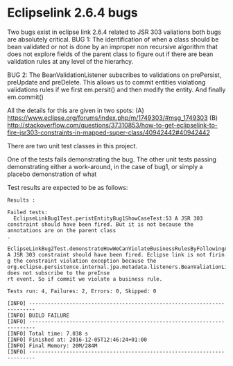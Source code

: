# Eclipselink 2.6.4 bugs

Two bugs exist in eclipse link 2.6.4 related to JSR 303 valiations both bugs are absolutely critical.
BUG 1:
The identification of when a class should be bean validated or not is done by an improper non recursive algorithm that does
not explore fields of the parent class to figure out if there are bean validation rules at any level of the hierarhcy.

BUG 2:
The BeanValidationListener subscribes to validations on prePersist, preUpdate and preDelete.
This allows us to commit entities violationg validations rules if we first em.persit() and then modify the entity.
And finally em.commit()


All the details for this are given in two spots:
(A) https://www.eclipse.org/forums/index.php/m/1749303/#msg_1749303
(B) http://stackoverflow.com/questions/37310853/how-to-get-eclipselink-to-fire-jsr303-constraints-in-mapped-super-class/40942442#40942442

There are two unit test classes in this project.

One of the tests fails demonstrating the bug.
The other unit tests passing demonstrating either a work-around, in the case of bug1, or simply a placebo demonstration of what

Test results are expected to be as follows:


```
Results :

Failed tests:
  EclipseLinkBug1Test.peristEntityBug1ShowCaseTest:53 A JSR 303 constraint should have been fired. But it is not because the annotations are on the parent class
.
  EclipseLinkBug2Test.demonstrateHowWeCanViolateBusinessRulesByFollowingADifferentFlow:98 A JSR 303 constraint should have been fired. Eclipse link is not firin
g the constraint violation exception because the org.eclipse.persistence.internal.jpa.metadata.listeners.BeanValiationListner  does not subscribe to the preInse
rt event. So if commit we violate a business rule.

Tests run: 4, Failures: 2, Errors: 0, Skipped: 0

[INFO] ------------------------------------------------------------------------
[INFO] BUILD FAILURE
[INFO] ------------------------------------------------------------------------
[INFO] Total time: 7.038 s
[INFO] Finished at: 2016-12-05T12:46:24+01:00
[INFO] Final Memory: 20M/284M
[INFO] ------------------------------------------------------------------------
```
